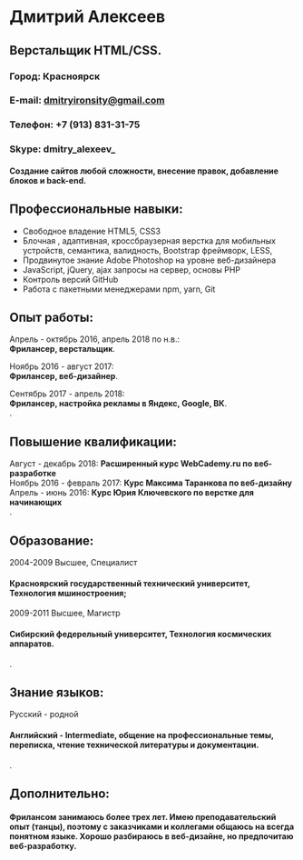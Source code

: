 # Дмитрий Алексеев
## Верстальщик HTML/CSS.
 
### Город: Красноярск
### E-mail: dmitryironsity@gmail.com
### Телефон: +7 (913) 831-31-75
### Skype: dmitry_alexeev_
 
#### Создание сайтов любой сложности, внесение правок, добавление блоков и back-end.

## Профессиональные навыки:
- Свободное владение HTML5, CSS3
- Блочная , адаптивная, кроссбраузерная верстка для мобильных устройств, семантика, валидность, Bootstrap фреймворк, LESS, 
- Продвинутое знание Adobe Photoshop на уровне веб-дизайнера
- JavaScript, jQuery, ajax запросы на сервер, основы PHP
- Контроль версий GitHub
- Работа с пакетными менеджерами npm, yarn, Git

## Опыт работы:
Апрель - октябрь 2016, апрель 2018 по н.в.:  
**Фрилансер, верстальщик**.  


Ноябрь 2016 - август 2017:  
**Фрилансер, веб-дизайнер**.  


Сентябрь 2017 - апрель 2018:  
**Фрилансер, настройка рекламы в Яндекс, Google, ВК**.  
.
## Повышение квалификации: 
Август - декабрь 2018: **Расширенный курс WebCademy.ru по веб-разработке**  
Ноябрь 2016 - февраль 2017: **Курс Максима Таранкова по веб-дизайну**  
Апрель - июнь 2016: **Курс Юрия Ключевского по верстке для начинающих**  
.
## Образование:
2004-2009 Высшее, Специалист
#### Красноярский государственный технический университет, Технология мшиностроения;
2009-2011 Высшее, Магистр
#### Сибирский федерельный университет, Технология космических аппаратов.
.
## Знание языков:
Русский - родной
#### Английский - Intermediate, общение на профессиональные темы, переписка, чтение технической литературы и документации.
.
## Дополнительно:
#### Фрилансом занимаюсь более трех лет. Имею преподавательский опыт (танцы), поэтому с заказчиками и коллегами общаюсь на всегда понятном языке. Хорошо разбираюсь в веб-дизайне, но предпочитаю веб-разработку. 
